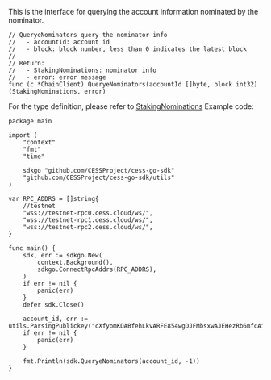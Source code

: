 This is the interface for querying the account information nominated by the nominator.

```golang
// QueryeNominators query the nominator info
//   - accountId: account id
//   - block: block number, less than 0 indicates the latest block
//
// Return:
//   - StakingNominations: nominator info
//   - error: error message
func (c *ChainClient) QueryeNominators(accountId []byte, block int32) (StakingNominations, error)
```
For the type definition, please refer to [StakingNominations](../chain_type.md#StakingNominations)
Example code:
```golang
package main

import (
    "context"
    "fmt"
    "time"

    sdkgo "github.com/CESSProject/cess-go-sdk"
    "github.com/CESSProject/cess-go-sdk/utils"
)

var RPC_ADDRS = []string{
    //testnet
    "wss://testnet-rpc0.cess.cloud/ws/",
    "wss://testnet-rpc1.cess.cloud/ws/",
    "wss://testnet-rpc2.cess.cloud/ws/",
}

func main() {
    sdk, err := sdkgo.New(
        context.Background(),
        sdkgo.ConnectRpcAddrs(RPC_ADDRS),
    )
    if err != nil {
        panic(err)
    }
    defer sdk.Close()

    account_id, err := utils.ParsingPublickey("cXfyomKDABfehLkvARFE854wgDJFMbsxwAJEHezRb6mfcAi2y")
    if err != nil {
        panic(err)
    }

    fmt.Println(sdk.QueryeNominators(account_id, -1))
}
```